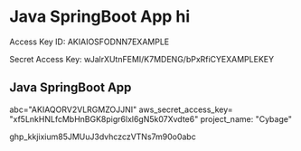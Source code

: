 # Java SpringBoot App hi


Access Key ID: AKIAIOSFODNN7EXAMPLE



Secret Access Key: wJalrXUtnFEMI/K7MDENG/bPxRfiCYEXAMPLEKEY

## Java SpringBoot App
abc="AKIAQORV2VLRGMZOJJNI"
aws_secret_access_key= "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"
project_name: "Cybage"


ghp_kkjixium85JMUuJ3dvhczczVTNs7m90o0abc



















